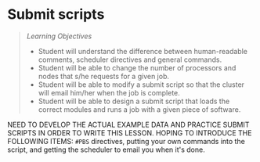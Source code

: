 Submit scripts
==============
>*Learning Objectives*
>*    Student will understand the difference between human-readable comments, scheduler directives and general commands.
>*    Student will be able to change the number of processors and nodes that s/he requests for a given job.
>*    Student will be able to modify a submit script so that the cluster will email him/her when the job is complete.
>*    Student will be able to design a submit script that loads the correct modules and runs a job with a given piece of software.

NEED TO DEVELOP THE ACTUAL EXAMPLE DATA AND PRACTICE SUBMIT SCRIPTS IN ORDER TO WRITE THIS LESSON. HOPING TO INTRODUCE THE FOLLOWING ITEMS: `#PBS` directives, putting your own commands into the script, and getting the scheduler to email you when it's done.
